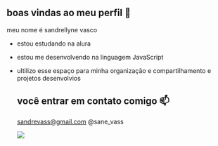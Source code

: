 ## boas vindas ao meu perfil 🌻

meu nome é sandrellyne vasco 

- estou estudando na alura 
- estou me desenvolvendo na linguagem JavaScript
- ultilizo esse espaço para minha organização e compartilhamento e projetos desenvolvios

  ## você entrar em contato comigo 📫

  sandrevass@gmail.com
  @sane_vass

  ![](https://media1.tenor.com/m/jk8Nt7Il0XUAAAAC/twitch.gif)
  
